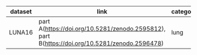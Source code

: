 | dataset | link | categories |
|-------- |------|------------|
| LUNA16 |part A(https://doi.org/10.5281/zenodo.2595812), part B(https://doi.org/10.5281/zenodo.2596478)| lung |

